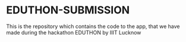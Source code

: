 # EDUTHON-SUBMISSION
This is the repository which contains the code to the app, that we have made during the hackathon EDUTHON by IIIT Lucknow
